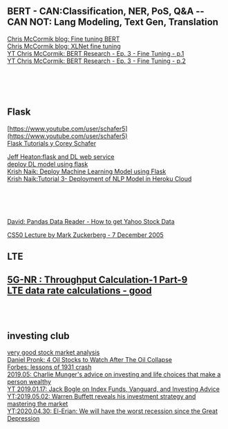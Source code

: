 ## BERT - CAN:Classification, NER, PoS, Q&A -- CAN NOT: Lang Modeling, Text Gen, Translation
[Chris McCormik blog: Fine tuning BERT](http://mccormickml.com/2019/07/22/BERT-fine-tuning/)<br>
[Chris McCormik blog: XLNet fine tuning](https://mccormickml.com/2019/09/19/XLNet-fine-tuning/)<br>
[YT Chris McCormik: BERT Research - Ep. 3 - Fine Tuning - p.1](https://www.youtube.com/watch?v=x66kkDnbzi4&list=PLam9sigHPGwOBuH4_4fr-XvDbe5uneaf6)<br>
[YT Chris McCormik: BERT Research - Ep. 3 - Fine Tuning - p.2](https://www.youtube.com/watch?v=Hnvb9b7a_Ps&feature=emb_rel_pause)<br>
[]()<br>
[]()<br>
[]()<br>
[]()<br>

## Flask
[https://www.youtube.com/user/schafer5](https://www.youtube.com/user/schafer5)<br>
[Flask Tutorials y Corey Schafer](https://www.youtube.com/watch?v=MwZwr5Tvyxo&list=PL-osiE80TeTs4UjLw5MM6OjgkjFeUxCYH)<br>

[Jeff Heaton:flask and DL web service](https://youtu.be/H73m9XvKHug)<br>
[deploy DL model using flask](https://youtu.be/CSEmUmkfb8Q)<br>
[Krish Naik: Deploy Machine Learning Model using Flask](https://www.youtube.com/watch?v=UbCWoMf80PY)<br>
[Krish Naik:Tutorial 3- Deployment of NLP Model in Heroku Cloud](https://www.youtube.com/watch?v=1umQhC2iWdY)<br>
[]()<br>
[]()<br>
[]()<br>
[]()<br>

[David: Pandas Data Reader - How to get Yahoo Stock Data](youtube.com/watch?v=v66K_y3-ezY)<br>

[CS50 Lecture by Mark Zuckerberg - 7 December 2005](https://www.youtube.com/watch?v=xFFs9UgOAlE)<br>

## LTE
[5G-NR : Throughput Calculation-1 Part-9](https://www.youtube.com/watch?v=c5Ve1yJUGqc)<br>
[LTE data rate calculations - good](https://www.youtube.com/watch?v=7bvmAMbTkNY)<br>
[]()<br>
[]()<br>
--------------------
## investing club
[very good stock market analysis](https://youtu.be/FG-rqXqas8s)<br>
[Daniel Pronk: 4 Oil Stocks to Watch After The Oil Collapse](https://www.youtube.com/watch?v=VLVbQBQfwzE)<br>
[Forbes: lessons of 1931 crash](https://www.forbes.com/sites/robisbitts2/2020/04/23/4-things-the-great-depression-teaches-us-about-todays-stock-market/#31773182402d)<br>
[2019.05: Charlie Munger's advice on investing and life choices that make a person wealthy](https://www.youtube.com/watch?v=RFxXl9eAWV4&feature=emb_rel_pause)<br>
[YT 2019.01.17: Jack Bogle on Index Funds, Vanguard, and Investing Advice](https://www.youtube.com/watch?v=MLgn_kVKjCE)<br>
[YT:2019.05.02: Warren Buffett reveals his investment strategy and mastering the market](https://www.youtube.com/watch?v=SEZwkbliJr8)<br>
[YT:2020.04.30: El-Erian: We will have the worst recession since the Great Depression](https://www.youtube.com/watch?v=G9HvukE56yM)<br>
[]()<br>
[]()<br>
[]()<br>



